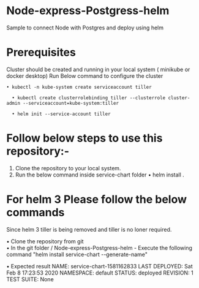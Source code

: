# Node-express-Postgress-helm
Sample to connect Node with Postgres and deploy using helm


# Prerequisites 
Cluster should be created and running in your local system ( minikube or docker desktop)
Run Below command to configure the cluster

  	• kubectl -n kube-system create serviceaccount tiller

	  • kubectl create clusterrolebinding tiller --clusterrole cluster-admin --serviceaccount=kube-system:tiller
	
	  • helm init --service-account tiller



# Follow below steps to use this repository:-

1) Clone the repository to your local system.
2) Run the below command inside service-chart folder
       • helm install .


# For helm 3 Please follow the below commands

Since helm 3 tiller is being removed and tiller is no loner required.

• Clone the repository from git                                                                                               
• In the git folder / Node-express-Postgress-helm - Execute the following command
	"helm install service-chart --generate-name"
	
• Expected result
	NAME: service-chart-1581162833
	LAST DEPLOYED: Sat Feb 8 17:23:53 2020
	NAMESPACE: default
	STATUS: deployed
	REVISION: 1
	TEST SUITE: None
